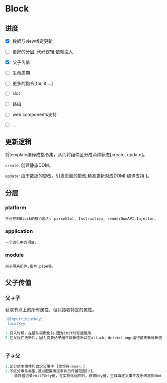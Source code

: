 # Block

## 进度

- [x] 数据与view绑定更新。
- [ ] 更好的分层, 代码逻辑,依赖注入
- [x] 父子传值
- [ ] 生命周期
- [ ] 更多的指令[for, if,...]
- [ ] slot
- [ ] 路由
- [ ] web components支持
- [ ] ...



## 更新逻辑

将template编译成指令集，从而将组件区分成两种状态[create, update]。

`create`: 创建静态DOM。

`update`: 由于数据的更改，引发页面的更改,精准更新对应DOM[ 编译支持 ]。

## 分层

### platform

```
平台控制Block的核心能力: parseHtml, Instruction, renderDomAPI,Injector。
```

### application

```
一个运行中的项目。
```

### module

```
用于隔离组件,指令,pipe等。
```

## 父子传值

### 父->子

获取节点上的所有属性，但只接收特定的属性。

```typescript
`@Input(inputKey)
 localKey
`
1.引入时机，在组件实例化前,因为init时可能使用
2.在父组件更新后，因为需要给子组件最新值所以在attach，detecchange运行前更新最新值



```

### 子->父

```typescript
1.区分原生事件和自定义事件 [修饰符<vue>,]
2.不区分事件类型,通过配置确定事件的传播范围[√]。
	装饰器记录emit的key值，在实例化组件时，获取key值，生成自定义事件及所绑定的dom,在emit时触发dispatch事件
```

